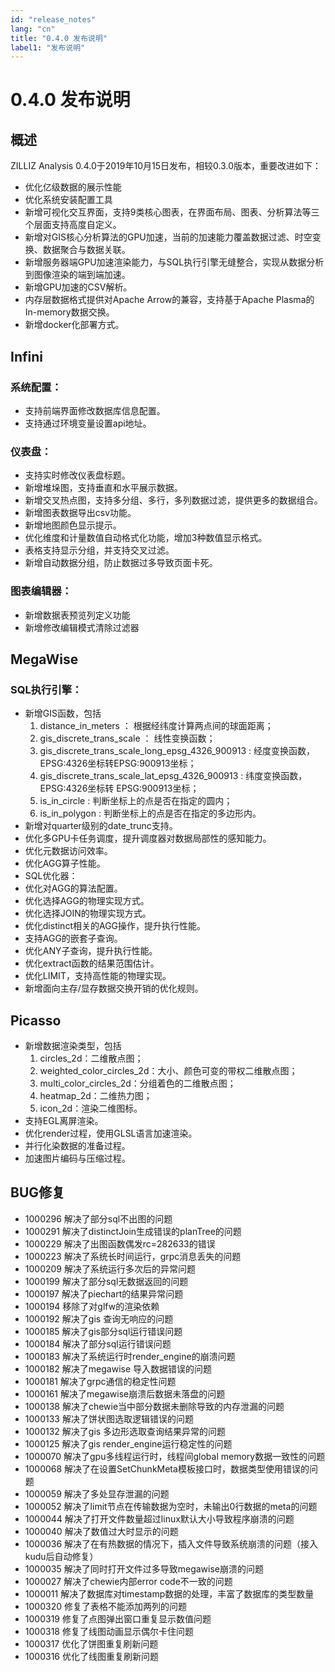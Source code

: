 ```yaml
---
id: "release_notes"
lang: "cn"
title: "0.4.0 发布说明"
label1: "发布说明"
---
```

# 0.4.0 发布说明
## 概述
ZILLIZ Analysis 0.4.0于2019年10月15日发布，相较0.3.0版本，重要改进如下：
- 优化亿级数据的展示性能
- 优化系统安装配置工具
- 新增可视化交互界面，支持9类核心图表，在界面布局、图表、分析算法等三个层面支持高度自定义。
- 新增对GIS核心分析算法的GPU加速，当前的加速能力覆盖数据过滤、时空变换、数据聚合与数据关联。
- 新增服务器端GPU加速渲染能力，与SQL执行引擎无缝整合，实现从数据分析到图像渲染的端到端加速。
- 新增GPU加速的CSV解析。
- 内存层数据格式提供对Apache Arrow的兼容，支持基于Apache Plasma的In-memory数据交换。
- 新增docker化部署方式。

## Infini
### 系统配置：

- 支持前端界面修改数据库信息配置。
- 支持通过环境变量设置api地址。
### 仪表盘：

- 支持实时修改仪表盘标题。
- 新增堆垛图，支持垂直和水平展示数据。
- 新增交叉热点图，支持多分组、多行，多列数据过滤，提供更多的数据组合。
- 新增图表数据导出csv功能。
- 新增地图颜色显示提示。
- 优化维度和计量数值自动格式化功能，增加3种数值显示格式。
- 表格支持显示分组，并支持交叉过滤。
- 新增自动数据分组，防止数据过多导致页面卡死。
### 图表编辑器：

- 新增数据表预览列定义功能
- 新增修改编辑模式清除过滤器


## MegaWise
### SQL执行引擎：
- 新增GIS函数，包括
  1. distance_in_meters ： 根据经纬度计算两点间的球面距离；
  2. gis_discrete_trans_scale ： 线性变换函数； 
  3. gis_discrete_trans_scale_long_epsg_4326_900913 : 经度变换函数，EPSG:4326坐标转EPSG:900913坐标；
  4. gis_discrete_trans_scale_lat_epsg_4326_900913 : 纬度变换函数，EPSG:4326坐标转 EPSG:900913坐标；
  5. is_in_circle : 判断坐标上的点是否在指定的圆内；
  6. is_in_polygon : 判断坐标上的点是否在指定的多边形内。
- 新增对quarter级别的date_trunc支持。
- 优化多GPU卡任务调度，提升调度器对数据局部性的感知能力。
- 优化元数据访问效率。
- 优化AGG算子性能。
- SQL优化器：
- 优化对AGG的算法配置。
- 优化选择AGG的物理实现方式。
- 优化选择JOIN的物理实现方式。
- 优化distinct相关的AGG操作，提升执行性能。
- 支持AGG的嵌套子查询。
- 优化ANY子查询，提升执行性能。
- 优化extract函数的结果范围估计。
- 优化LIMIT，支持高性能的物理实现。
- 新增面向主存/显存数据交换开销的优化规则。

## Picasso
- 新增数据渲染类型，包括
  1. circles_2d：二维散点图；
  2. weighted_color_circles_2d：大小、颜色可变的带权二维散点图；
  3. multi_color_circles_2d：分组着色的二维散点图；
  4. heatmap_2d：二维热力图；
  5. icon_2d：渲染二维图标。
- 支持EGL离屏渲染。
- 优化render过程，使用GLSL语言加速渲染。
- 并行化染数据的准备过程。
- 加速图片编码与压缩过程。

## BUG修复

- 1000296            解决了部分sql不出图的问题
- 1000291            解决了distinctJoin生成错误的planTree的问题
- 1000229            解决了出图函数偶发rc=282633的错误 
- 1000223            解决了系统长时间运行，grpc消息丢失的问题
- 1000209            解决了系统运行多次后的异常问题
- 1000199            解决了部分sql无数据返回的问题
- 1000197            解决了piechart的结果异常问题
- 1000194            移除了对glfw的渲染依赖
- 1000192            解决了gis 查询无响应的问题
- 1000185            解决了gis部分sql运行错误问题
- 1000184            解决了部分sql运行错误问题
- 1000183            解决了系统运行时render_engine的崩溃问题
- 1000182            解决了megawise 导入数据错误的问题
- 1000181            解决了grpc通信的稳定性问题
- 1000161            解决了megawise崩溃后数据未落盘的问题
- 1000138            解决了chewie当中部分数据未删除导致的内存泄漏的问题
- 1000133            解决了饼状图选取逻辑错误的问题
- 1000132            解决了gis 多边形选取查询结果异常的问题
- 1000125            解决了gis render_engine运行稳定性的问题
- 1000070            解决了gpu多线程运行时，线程间global memory数据一致性的问题
- 1000068            解决了在设置SetChunkMeta模板接口时，数据类型使用错误的问题
- 1000059            解决了多处显存泄漏的问题
- 1000052            解决了limit节点在传输数据为空时，未输出0行数据的meta的问题
- 1000044            解决了打开文件数量超过linux默认大小导致程序崩溃的问题
- 1000040            解决了数值过大时显示的问题
- 1000036            解决了在有热数据的情况下，插入文件导致系统崩溃的问题（接入kudu后自动修复）
- 1000035            解决了同时打开文件过多导致megawise崩溃的问题
- 1000027            解决了chewie内部error code不一致的问题
- 1000011            解决了数据库对timestamp数据的处理，丰富了数据库的类型数量
- 1000320            修复了表格不能添加两列的问题
- 1000319            修复了点图弹出窗口重复显示数值问题
- 1000318            修复了线图动画显示偶尔卡住问题
- 1000317            优化了饼图重复刷新问题
- 1000316            优化了线图重复刷新问题
